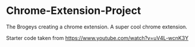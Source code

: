 # Chrome-Extension-Project
The Brogeys creating a chrome extension. A super cool chrome extension.

Starter code taken from https://www.youtube.com/watch?v=uV4L-wcnK3Y

